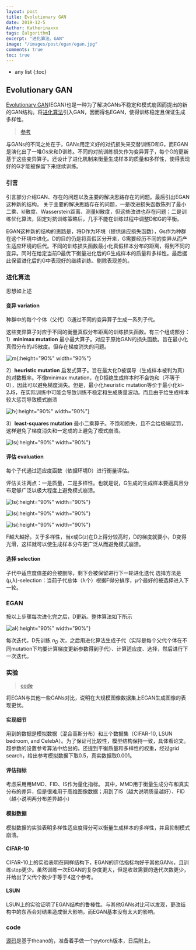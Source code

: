 ```yaml
---
layout: post
title: Evolutionary GAN
date: 2019-12-5
Author: Katherinaxxx
tags: [algorithm]
excerpt: "进化算法、GAN"
image: "/images/post/egan/egan.jpg"
comments: true
toc: true
---
```

<head>
    <script src="https://cdn.mathjax.org/mathjax/latest/MathJax.js?config=TeX-AMS-MML_HTMLorMML" type="text/javascript"></script>
    <script type="text/x-mathjax-config">
        MathJax.Hub.Config({
            tex2jax: {
            skipTags: ['script', 'noscript', 'style', 'textarea', 'pre'],
            inlineMath: [['$','$']]
            }
        });
    </script>
</head>

* any list
{:toc}

## Evolutionary GAN

[Evolutionary GAN](https://ieeexplore.ieee.org/document/8627945)(EGAN)也是一种为了解决GANs不稳定和模式崩困而提出的新的GAN结构。将[进化算法](https://en.wikipedia.org/wiki/Evolutionary_algorithm)引入GAN，因而得名EGAN，使得训练稳定且保证生成多样性。

> [参考](https://www.jianshu.com/p/62b9e0f00305)

与GANs的不同之处在于，GANs用定义好的对抗损失来交替训练D和G，而EGAN是演化出了一堆Gs来和D训练。不同的对抗训练损失作为变异算子，每个G的更新基于这些变异算子。还设计了进化机制来衡量生成样本的质量和多样性，使得表现好的G才能被保留下来继续训练。

### 引言

引言部分介绍GAN、存在的问题以及主要的解决思路存在的问题。最后引出EGAN这种新的结构。
关于主要的解决思路存在的问题，一是改进损失函数陈列了最小二乘、kl散度、Wasserstein距离、测量kl散度，但这些改进也存在问题；二是训练优化算法，固定对抗训练策略后，几乎不能在训练过程中调整D和G的平衡。

EGAN这种新的结构的思路是，将D作为环境（提供适应损失函数），Gs作为种群在这个环境中进化。D的目的仍是将真假区分开来，G需要经历不同的变异从而产生适应环境的后代。不同的训练损失函数最小化真假样本分布的距离，得到不同的变异。同时在给定当前D最优下衡量进化后的G生成样本的质量和多样性。最后据此保留进化后的G中表现好的继续训练、剔除表现差的。

### 进化算法

思想如上述

#### 变异 variation

种群中的每个个体（父代）G通过不同的变异算子生成一系列子代。

这些变异算子对应于不同的衡量真假分布距离的训练损失函数。有三个组成部分：
1）**minimax mutation** 最小最大算子。对应于原始GAN的损失函数。旨在最小化真假分布的JS散度。但存在梯度消失的问题。

![m](https://katherinaxxx.github.io/images/post/egan/minimax.jpg#width-full){:height="90%" width="90%"}

2）**heuristic mutation** 启发式算子。旨在最大化D被误导（生成样本被判为真）的对数概率。不像minimax mutation，在D拒绝生成样本时不会饱和（不等于0），因此可以避免梯度消失。但是，最小化heuristic mutation等价于最小化kl-2JS，在实际训练中可能会导致训练不稳定和生成质量波动。而且由于给生成样本较大惩罚导致模式崩溃

![h](https://katherinaxxx.github.io/images/post/egan/heuristic.jpg#width-full){:height="90%" width="90%"}

3）**least-squares mutation** 最小二乘算子。不饱和损失，且不会给极端惩罚，这样避免了梯度消失和一定成的上避免了模式崩溃。

![ls](https://katherinaxxx.github.io/images/post/egan/ls.jpg#width-full){:height="90%" width="90%"}


#### 评估 evaluation

每个子代通过适应度函数（依据环境D）进行衡量评估。

评估关注两点：一是质量，二是多样性。也就是说，G生成的生成样本要逼真且分布足够广泛以极大程度上避免模式崩溃。

![ls](https://katherinaxxx.github.io/images/post/egan/fq.jpg#width-full){:height="90%" width="90%"}

![ls](https://katherinaxxx.github.io/images/post/egan/fd.jpg#width-full){:height="90%" width="90%"}

![ls](https://katherinaxxx.github.io/images/post/egan/f.jpg#width-full){:height="90%" width="90%"}

F越大越好。关于多样性，当x或G(z)在D上得分较高时，D的梯度就要小，D变得光滑，这样就可以使生成样本分布更广泛从而避免模式崩溃。

#### 选择 selection

子代中适应度值差的会被删除，剩下会被保留进行下一轮进化迭代
选择方法是(μ,λ)-selection：当前子代总体（λ个）根据F得分排序，μ个最好的被选择进入下一轮。

### EGAN

按以上步骤每次进化完之后，D更新。整体算法如下所示

![al](https://katherinaxxx.github.io/images/post/egan/algorithm.jpg#width-full){:height="90%" width="90%"}

每次迭代，D先训练 $n_D$ 次，之后用进化算法生成子代（实际是每个父代个体在不同mutation下均要计算梯度更新参数得到子代）、计算适应度、选择，然后进行下一次迭代。

### 实验

> [code](https://github.com/WANG-Chaoyue/EvolutionaryGAN)

将EGAN与其他一些GANs对比，说明在大规模图像数据集上EGAN生成图像的表现更优。

#### 实现细节

用到的数据是模拟数据（混合高斯分布）和三个数据集（CIFAR-10, LSUN bedroom, and CelebA）。为了保证可比较性，模型结构保持一致，具体看论文。超参数的设置参考算法中给出的。还提到平衡质量和多样性的权重，经过grid search，给出参考模拟数据下取0.5，真实数据取0.001。

#### 评估指标

考虑采用用MMD、FID、IS作为量化指标。
其中，MMD用于衡量生成分布和真实分布的差异，但是很难用于高维图像数据；用到了IS（越大说明质量越好）、FID（越小说明两分布差异越小）

#### 模拟数据

模拟数据的实验表明多样性适应度得分可以衡量生成样本的多样性，并且抑制模式崩溃。

#### CIFAR-10

CIFAR-10上的实验表明在同样结构下，EGAN的评估指标均好于其他GANs，且训练step更少。虽然训练一次EGAN的复杂度更大，但是收敛需要的迭代次数更少，并给出了父代个数少于等于4这个参考。

#### LSUN

LSUN上的实验证明了EGAN结构的鲁棒性。与其他GANs对比可以发现，更改结构中的东西会对结果造成很大影响，而EGAN基本没有太大的影响。

### code

[源码](https://github.com/WANG-Chaoyue/EvolutionaryGAN)是基于theano的，准备着手做一个pytorch版本，日后附上。
